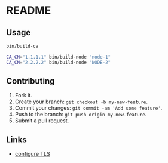 # README

## Usage

```sh
bin/build-ca

CA_CN="1.1.1.1" bin/build-node "node-1"
CA_CN="2.2.2.2" bin/build-node "NODE-2"
```

## Contributing

1. Fork it.
2. Create your branch: `git checkout -b my-new-feature`.
3. Commit your changes: `git commit -am 'Add some feature'`.
4. Push to the branch: `git push origin my-new-feature`.
5. Submit a pull request.

## Links

* [configure TLS](https://docs.docker.com/swarm/configure-tls/)
